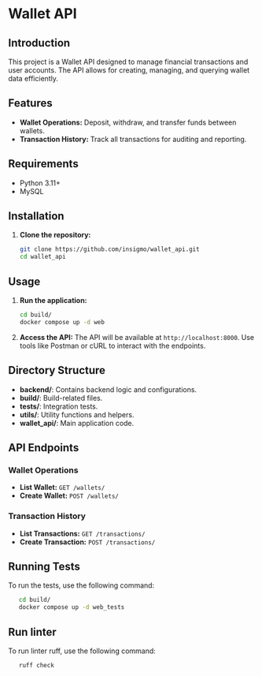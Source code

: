 # Wallet API

## Introduction

This project is a Wallet API designed to manage financial transactions and user accounts. 
The API allows for creating, managing, and querying wallet data efficiently.

## Features
- **Wallet Operations:** Deposit, withdraw, and transfer funds between wallets.
- **Transaction History:** Track all transactions for auditing and reporting.

## Requirements

- Python 3.11+
- MySQL

## Installation

1. **Clone the repository:**
   ```bash
   git clone https://github.com/insigmo/wallet_api.git
   cd wallet_api
   ```

## Usage

1. **Run the application:**
   ```bash
   cd build/
   docker compose up -d web
   ```

2. **Access the API:**
   The API will be available at `http://localhost:8000`. Use tools like Postman or cURL to interact with the endpoints.

## Directory Structure

- **backend/**: Contains backend logic and configurations.
- **build/**: Build-related files.
- **tests/**: Integration tests.
- **utils/**: Utility functions and helpers.
- **wallet_api/**: Main application code.

## API Endpoints

### Wallet Operations

- **List Wallet:** `GET /wallets/`
- **Create Wallet:** `POST /wallets/`

### Transaction History
- **List Transactions:** `GET /transactions/`
- **Create Transaction:** `POST /transactions/`

## Running Tests

To run the tests, use the following command:
```bash
   cd build/
   docker compose up -d web_tests
```

## Run linter

To run linter ruff, use the following command:
```bash
   ruff check 
```
